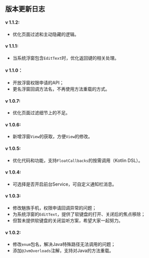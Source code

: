 ## 版本更新日志
#### v 1.1.2:
- 优化页面过滤和主动隐藏的逻辑。

#### v 1.1.1:
- 当系统浮窗包含`EditText`时，优化返回键的相关处理。

#### v 1.1.0：
- 开放浮窗权限申请的API；
- 更名浮窗回调方法名，不再使用方法重载的方式。

#### v 1.0.7:
- 优化页面过滤细节上的不足。

#### v 1.0.6:
- 新增浮窗`View`的获取，方便`View`的修改。

#### v 1.0.5:
- 优化代码和功能，支持`FloatCallbacks`的按需调用（Kotlin DSL）。

#### v 1.0.4:
- 可选择是否开启前台Service，可自定义通知栏消息。

#### v 1.0.3:
- 修改魅族手机，权限申请回调异常的问题；
- 为系统浮窗的`EditText`，提供了软键盘的打开、关闭后的焦点移除；
- 但暂未提供软键盘的关闭监听方案，希望大家一起努力。

#### v 1.0.2:
- 修改`enum`包名，解决Java特殊路径无法调用的问题；
- 添加`@JvmOverloads`注解，支持对Java的方法重载。